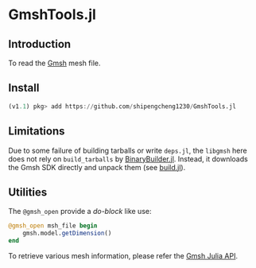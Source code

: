 # GmshTools.jl

## Introduction

To read the [Gmsh](http://gmsh.info/) mesh file.

## Install
```julia
(v1.1) pkg> add https://github.com/shipengcheng1230/GmshTools.jl
```

## Limitations

Due to some failure of building tarballs or write `deps.jl`, the `libgmsh` here does not rely on `build_tarballs` by [BinaryBuilder.jl](https://github.com/JuliaPackaging/BinaryBuilder.jl). Instead, it downloads the Gmsh SDK directly and unpack them (see [build.jl](https://github.com/shipengcheng1230/GmshReader.jl/blob/master/deps/build.jl)).

## Utilities

The `@gmsh_open` provide a *do-block* like use:

```julia
@gmsh_open msh_file begin
    gmsh.model.getDimension()
end
```

To retrieve various mesh information, please refer the [Gmsh Julia API](https://gitlab.onelab.info/gmsh/gmsh/blob/master/api/gmsh.jl).
